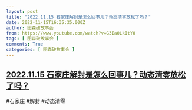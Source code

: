 ```yaml
---
layout: post
title: "2022.11.15 石家庄解封是怎么回事儿？动态清零放松了吗？"
date: 2022-11-15T16:35:35.000Z
author: 图森破故事会
from: https://www.youtube.com/watch?v=G3Ia0LkItY0
tags: [ 图森破故事会 ]
comments: True
categories: [ 图森破故事会 ]
---
```

<!--1668530135000-->
[2022.11.15 石家庄解封是怎么回事儿？动态清零放松了吗？](https://www.youtube.com/watch?v=G3Ia0LkItY0)
------

<div>
#石家庄  #解封 #动态清零
</div>
